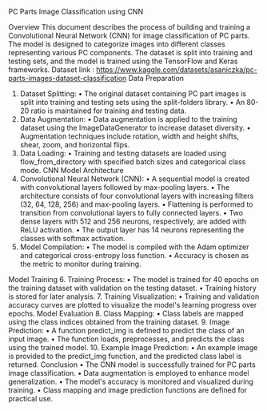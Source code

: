 PC Parts Image Classification using CNN

Overview
This document describes the process of building and training a Convolutional Neural Network (CNN) for image classification of PC parts. The model is designed to categorize images into different classes representing various PC components. The dataset is split into training and testing sets, and the model is trained using the TensorFlow and Keras frameworks.
Dataset link : https://www.kaggle.com/datasets/asaniczka/pc-parts-images-dataset-classification
Data Preparation

1.	Dataset Splitting:
•	The original dataset containing PC part images is split into training and testing sets using the split-folders library.
•	An 80-20 ratio is maintained for training and testing data.
2.	Data Augmentation:
•	Data augmentation is applied to the training dataset using the ImageDataGenerator to increase dataset diversity.
•	Augmentation techniques include rotation, width and height shifts, shear, zoom, and horizontal flips.
3.	Data Loading:
•	Training and testing datasets are loaded using flow_from_directory with specified batch sizes and categorical class mode.
CNN Model Architecture
4.	Convolutional Neural Network (CNN):
•	A sequential model is created with convolutional layers followed by max-pooling layers.
•	The architecture consists of four convolutional layers with increasing filters (32, 64, 128, 256) and max-pooling layers.
•	Flattening is performed to transition from convolutional layers to fully connected layers.
•	Two dense layers with 512 and 256 neurons, respectively, are added with ReLU activation.
•	The output layer has 14 neurons representing the classes with softmax activation.
5.	Model Compilation:
•	The model is compiled with the Adam optimizer and categorical cross-entropy loss function.
•	Accuracy is chosen as the metric to monitor during training.

Model Training
6.	Training Process:
•	The model is trained for 40 epochs on the training dataset with validation on the testing dataset.
•	Training history is stored for later analysis.
7.	Training Visualization:
•	Training and validation accuracy curves are plotted to visualize the model's learning progress over epochs.
Model Evaluation
8.	Class Mapping:
•	Class labels are mapped using the class indices obtained from the training dataset.
9.	Image Prediction:
•	A function predict_img is defined to predict the class of an input image.
•	The function loads, preprocesses, and predicts the class using the trained model.
10.	Example Image Prediction:
•	An example image is provided to the predict_img function, and the predicted class label is returned.
Conclusion
•	The CNN model is successfully trained for PC parts image classification.
•	Data augmentation is employed to enhance model generalization.
•	The model's accuracy is monitored and visualized during training.
•	Class mapping and image prediction functions are defined for practical use.


